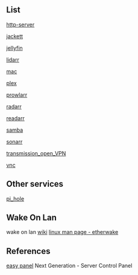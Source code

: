 
## List

[http-server](http-server.md)

[jackett](jackett.md)

[jellyfin](jellyfin.md)

[lidarr](lidarr.md)

[mac](mac.md)

[plex](plex.md)

[prowlarr](prowlarr.md)

[radarr](radarr.md)

[readarr](readarr.md)

[samba](samba.md)

[sonarr](sonarr.md)

[transmission_open_VPN](transmission_open_VPN.md)

[vnc](vnc.md)

## Other services

[pi_hole](pi_hole.md)


## Wake On Lan

wake on lan [wiki](https://en.wikipedia.org/wiki/Wake-on-LAN)
[linux man page - etherwake](https://linux.die.net/man/8/ether-wake)

## References

[easy panel](https://easypanel.io/)
Next Generation - Server Control Panel
